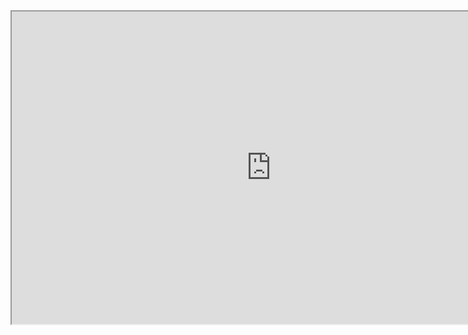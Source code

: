 <iframe id="igraph" src="https://plot.ly/~bchartoff/707/830/475/" width="830" height="500" seamless="seamless" scrolling="no"></iframe>